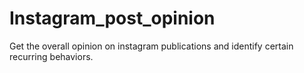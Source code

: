 # Instagram_post_opinion
Get the overall opinion on instagram publications and identify certain recurring behaviors.
